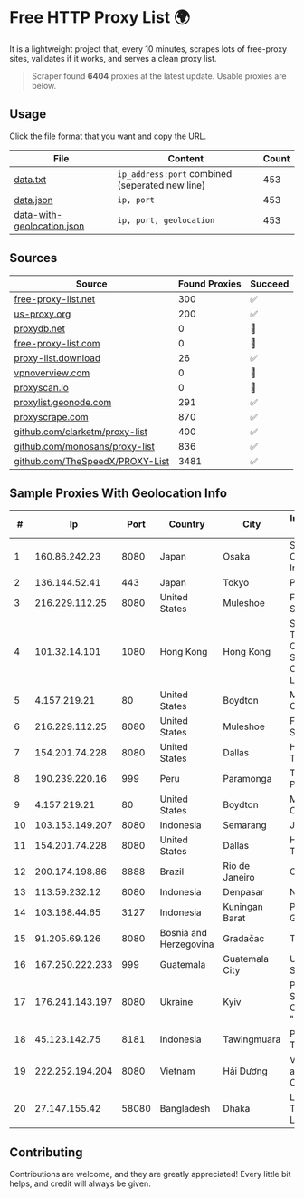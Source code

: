 
# Free HTTP Proxy List 🌍

It is a lightweight project that, every 10 minutes, scrapes lots of free-proxy sites, validates if it works, and serves a clean proxy list.


> Scraper found **6404** proxies at the latest update. Usable proxies are below.

## Usage

Click the file format that you want and copy the URL.


|File|Content|Count|
|----|-------|-----|
|[data.txt](https://raw.githubusercontent.com/themiralay/Proxy-List-World/master/data.txt)|`ip_address:port` combined (seperated new line)|453|
|[data.json](https://raw.githubusercontent.com/themiralay/Proxy-List-World/master/data.json)|`ip, port`|453|
|[data-with-geolocation.json](https://raw.githubusercontent.com/themiralay/Proxy-List-World/master/data-with-geolocation.json)|`ip, port, geolocation`|453|

## Sources

|Source|Found Proxies|Succeed|
|------|-------------|-------|
|[free-proxy-list.net](https://free-proxy-list.net)|300|✅|
|[us-proxy.org](https://www.us-proxy.org)|200|✅|
|[proxydb.net](http://proxydb.net)|0|🚫|
|[free-proxy-list.com](https://free-proxy-list.com/?page=&port=&type%5B%5D=http&type%5B%5D=https&up_time=0&search=Search)|0|🚫|
|[proxy-list.download](https://www.proxy-list.download/HTTP)|26|✅|
|[vpnoverview.com](https://vpnoverview.com/privacy/anonymous-browsing/free-proxy-servers)|0|🚫|
|[proxyscan.io](https://www.proxyscan.io)|0|🚫|
|[proxylist.geonode.com](https://proxylist.geonode.com/api/proxy-list?limit=300&page=1&sort_by=lastChecked&sort_type=desc&protocols=http,https)|291|✅|
|[proxyscrape.com](https://api.proxyscrape.com/v2/?request=displayproxies&protocol=http&timeout=10000&country=all&ssl=all&anonymity=all)|870|✅|
|[github.com/clarketm/proxy-list](https://raw.githubusercontent.com/clarketm/proxy-list/master/proxy-list-raw.txt)|400|✅|
|[github.com/monosans/proxy-list](https://raw.githubusercontent.com/monosans/proxy-list/main/proxies/http.txt)|836|✅|
|[github.com/TheSpeedX/PROXY-List](https://raw.githubusercontent.com/TheSpeedX/PROXY-List/master/http.txt)|3481|✅|


## Sample Proxies With Geolocation Info

|#|Ip|Port|Country|City|Internet Service Provider|
|-|--|----|-------|----|-------------------------|
|1|160.86.242.23|8080|Japan|Osaka|Sony Network Communications Inc|
|2|136.144.52.41|443|Japan|Tokyo|Packet Host, Inc.|
|3|216.229.112.25|8080|United States|Muleshoe|Five Area Systems, LLC|
|4|101.32.14.101|1080|Hong Kong|Hong Kong|Shenzhen Tencent Computer Systems Company Limited|
|5|4.157.219.21|80|United States|Boydton|Microsoft Corporation|
|6|216.229.112.25|8080|United States|Muleshoe|Five Area Systems, LLC|
|7|154.201.74.228|8080|United States|Dallas|High Family Technology Co|
|8|190.239.220.16|999|Peru|Paramonga|Telefonica del Peru S.A.A.|
|9|4.157.219.21|80|United States|Boydton|Microsoft Corporation|
|10|103.153.149.207|8080|Indonesia|Semarang|JARINGANKU|
|11|154.201.74.228|8080|United States|Dallas|High Family Technology Co|
|12|200.174.198.86|8888|Brazil|Rio de Janeiro|Claro S.A|
|13|113.59.232.12|8080|Indonesia|Denpasar|NUSANTARA|
|14|103.168.44.65|3127|Indonesia|Kuningan Barat|PT CYB Media Group|
|15|91.205.69.126|8080|Bosnia and Herzegovina|Gradačac|Telesat d.o.o.|
|16|167.250.222.233|999|Guatemala|Guatemala City|Ufinet Panama S.A.|
|17|176.241.143.197|8080|Ukraine|Kyiv|PRIVATE JOINT STOCK COMPANY "DATAGROUP"|
|18|45.123.142.75|8181|Indonesia|Tawingmuara|PT Anten Sarana Teknologi|
|19|222.252.194.204|8080|Vietnam|Hải Dương|VietNam Post and Telecom Corporation|
|20|27.147.155.42|58080|Bangladesh|Dhaka|Link3 Technologies Limited|



## Contributing

Contributions are welcome, and they are greatly appreciated! Every
little bit helps, and credit will always be given.

